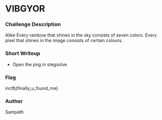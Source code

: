 # VIBGYOR

### Challenge Description

Alike Every rainbow that shines in the sky consists of seven colors. Every pixel that shines in the image consists of certain colours.

### Short Writeup

- Open the png in stegsolve

### Flag

inctfj{finally_u_found_me}

### Author

Sampath

